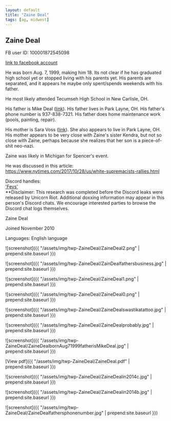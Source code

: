 ```yaml
---
layout: default
title: "Zaine Deal"
tags: [ag, midwest]
---
```



## Zaine Deal

FB user ID: 100001872545098

[link to facebook account](https://www.facebook.com/100001872545098)

He was born Aug. 7, 1999, making him 18. Its not clear if he has graduated high school yet or stopped living with his parents yet. His parents are separated, and it appears he maybe only spent/spends weekends with his father.

He most likely attended Tecumseh High School in New Carlisle, OH.

His father is Mike Deal ([link](https://www.facebook.com/1474302076)). His father lives in Park Layne, OH. His father's phone number is 937-838-7321. His father does home maintenance work (pools, painting, repair).

His mother is Sara Voss ([link](https://www.facebook.com/1584340165)). She also appears to live in Park Layne, OH. His mother appears to be very close with Zaine's sister Kendra, but not so close with Zaine, perhaps because she realizes that her son is a piece-of-shit neo-nazi.

Zaine was likely in Michigan for Spencer's event.

He was discussed in this article:  
https://www.nytimes.com/2017/10/28/us/white-supremacists-rallies.html

Discord handles:  
['Fevs'](https://discordleaks.unicornriot.ninja/discord/user/1719)  
**Disclaimer: This research was completed before the Discord leaks were released by Unicorn Riot. Additional doxxing information may appear in this person's Discord chats. We encourage interested parties to browse the Discord chat logs themselves.



 Zaine Deal


 Joined November 2010

Languages: English language




![screenshot]({{ "/assets/img/twp-ZaineDeal/ZaineDeal2.png" | prepend:site.baseurl }})


![screenshot]({{ "/assets/img/twp-ZaineDeal/ZainDealfathersbusiness.jpg" | prepend:site.baseurl }})


![screenshot]({{ "/assets/img/twp-ZaineDeal/ZaineDeal1.png" | prepend:site.baseurl }})


![screenshot]({{ "/assets/img/twp-ZaineDeal/ZaineDeal0.png" | prepend:site.baseurl }})


![screenshot]({{ "/assets/img/twp-ZaineDeal/ZaineDealswastikatattoo.jpg" | prepend:site.baseurl }})


![screenshot]({{ "/assets/img/twp-ZaineDeal/ZaineDealprobably.jpg" | prepend:site.baseurl }})


![screenshot]({{ "/assets/img/twp-ZaineDeal/ZaineDealbornAug71999fatherisMikeDeal.jpg" | prepend:site.baseurl }})


[View pdf]({{ "/assets/img/twp-ZaineDeal/ZaineDeal.pdf" | prepend:site.baseurl }})


![screenshot]({{ "/assets/img/twp-ZaineDeal/ZaineDealin2014c.jpg" | prepend:site.baseurl }})


![screenshot]({{ "/assets/img/twp-ZaineDeal/ZaineDealin2014b.jpg" | prepend:site.baseurl }})


![screenshot]({{ "/assets/img/twp-ZaineDeal/ZaineDealfathersphonenumber.jpg" | prepend:site.baseurl }})
